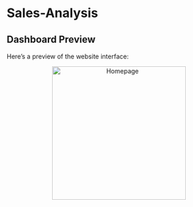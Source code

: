 # Sales-Analysis
## Dashboard Preview  
Here’s a preview of the website interface:  

<p align="center">
  <img src="newfolder/preview.png" alt="Homepage" width="300">
 
</p>
